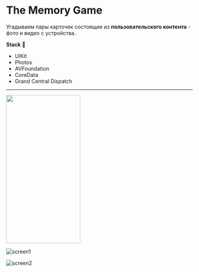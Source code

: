 # The Memory Game 
Угадываем пары карточек состоящие из **пользовательского контента** - фото и видео с устройства. 

**Stack** :wrench: 
- UIKit
- Photos
- AVFoundation
- CoreData
- Grand Central Dispatch
---

<img src="https://github.com/almo8800/TheMemoryGame/assets/120101941/d5e01c05-43bd-4f6a-be3d-00b45dc0bfd6" width="200" height="400" />

![screen1](https://github.com/almo8800/TheMemoryGame/assets/120101941/d5e01c05-43bd-4f6a-be3d-00b45dc0bfd6)

![screen2](https://github.com/almo8800/TheMemoryGame/assets/120101941/a50538fe-25a5-407a-b18f-0ff4f8392104)
